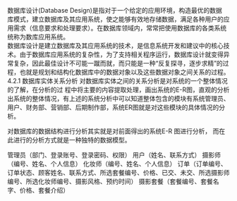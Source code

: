 数据库设计(Database Design)是指对于一个给定的应用环境，构造最优的数据 库模式，建立数据库及其应用系统，使之能够有效地存储数据，满足各种用户的应用需求（信息要求和处理要求）。在数据库领域内，常常把使用数据库的各类系统统称为数库应用系统。  
数据库设计是建立数据库及其应用系统的技术，是信息系统开发和建议中的核心技术。由于数据库应用系统的复杂性，为了支持相关程序运行，数据库设计就变得异常复杂，因此最佳设计不可能一蹴而就，而只能是一种“反复探寻，逐步求精”的过程，也就是规划和结构化数据库中的数据对象以及这些数据对象之间关系的过程。
4.2.1 数据库实体关系分析
对数据库实体之间的关系分析是对系统的一个整体情况的了解，在分析的过
程中将主要的内容提取处理，画出系统的E-R图，直观的分析出系统的整体情况，有上述的系统分析中可以知道整体包含的模块有系统管理员、用户、财务部、营销部、后期制作部，系统ER图就是对这些模块的具体情况的分析。

对数据库的数据结构进行分析其实就是对前面得出的系统E-R 图进行分析，
而在此进行的分析方式就是一种独特的数据模型。

管理员（部门、登录账号、登录密码、权限）
用户（姓名、联系方式）
摄影师（编号、姓名、个人信息）
化妆师（编号、姓名、个人信息）
订单（订单编号、订单状态、顾客姓名、联系方式、所选套餐编号、价格、已交、未交、所选摄影师编号、所选化妆师编号、摄影风格、预约时间）
摄影套餐（套餐编号、套餐名字、价格、套餐介绍）



